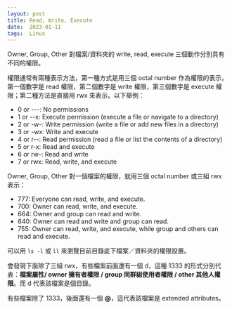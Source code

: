 ```yaml
---
layout: post
title: Read, Write, Execute
date:  2023-01-11
tags:  Linux
---
```


Owner, Group, Other 對檔案/資料夾的 write, read, execute 三個動作分別具有不同的權限。


權限通常有兩種表示方法，第一種方式是用三個 octal number 作為權限的表示，第一個數字是 read 權限，第二個數字是 write 權限，第三個數字是 execute 權限；第二種方法是直接用 rwx 來表示。以下舉例：

- 0 or ---: No permissions
- 1 or --x: Execute permission (execute a file or navigate to a directory)
- 2 or -w-: Write permission (write a file or add new files in a directory)
- 3 or -wx: Write and execute
- 4 or r--: Read permission (read a file or list the contents of a directory)
- 5 or r-x: Read and execute
- 6 or rw-: Read and write
- 7 or rwx: Read, write, and execute


Owner, Group, Other 對一個檔案的權限，就用三個 octal number 或三組 rwx 表示：

- 777: Everyone can read, write, and execute.
- 700: Owner can read, write, and execute.
- 664: Owner and group can read and write.
- 640: Owner can read and write and group can read.
- 755: Owner can read, write, and execute, while group and others can read and execute.

可以用 `ls -l` 或 `ll` 來瀏覽目前目錄底下檔案／資料夾的權限設置。


會發現下面除了三組 rwx，有些檔案前面還有一個 d，這種 1333 的形式分別代表：**檔案屬性/ owner 擁有者權限 / group 同群組使用者權限 / other 其他人權限**。而 d 代表該檔案是個目錄。


有些檔案除了 1333，後面還有一個 **@**，這代表該檔案是 extended attributes。